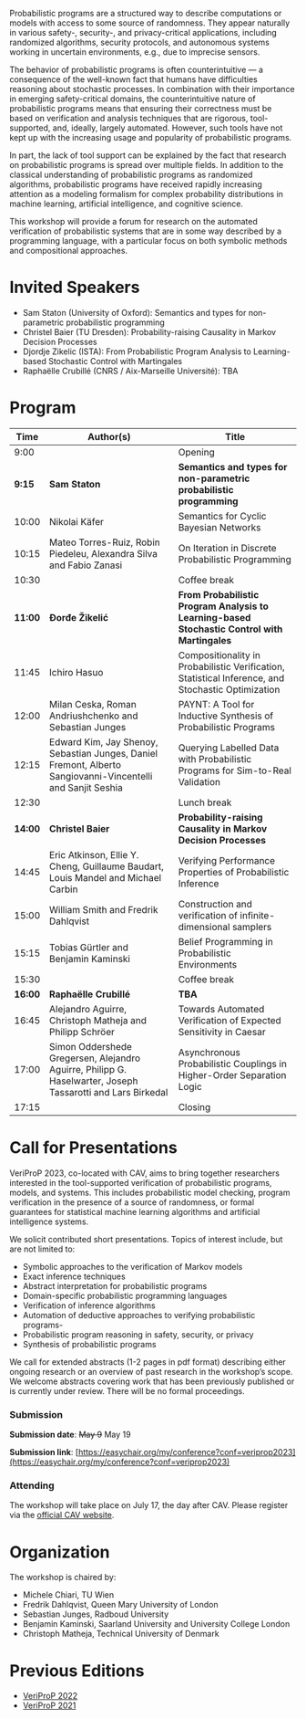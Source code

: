 Probabilistic programs are a structured way to describe computations or models with access to some source of randomness. They appear naturally in various safety-, security-, and privacy-critical applications, including randomized algorithms, security protocols, and autonomous systems working in uncertain environments, e.g., due to imprecise sensors. 

The behavior of probabilistic programs is often counterintuitive — a consequence of the well-known fact that humans have difficulties reasoning about stochastic processes. In combination with their importance in emerging safety-critical domains, the counterintuitive nature of probabilistic programs means that ensuring their correctness must be based on verification and analysis techniques that are rigorous, tool-supported, and, ideally, largely automated. However, such tools have not kept up with the increasing usage and popularity of probabilistic programs.

In part, the lack of tool support can be explained by the fact that research on probabilistic programs is spread over multiple fields. In addition to the classical understanding of probabilistic programs as randomized algorithms, probabilistic programs have received rapidly increasing attention as a modeling formalism for complex probability distributions in machine learning, artificial intelligence, and cognitive science.

This workshop will provide a forum for research on the automated verification of probabilistic systems that are in some way described by a programming language, with a particular focus on both symbolic methods and compositional approaches.

# Invited Speakers

- Sam Staton (University of Oxford): Semantics and types for non-parametric probabilistic programming
- Christel Baier (TU Dresden): Probability-raising Causality in Markov Decision Processes
- Djordje Zikelic (ISTA): From Probabilistic Program Analysis to Learning-based Stochastic Control with Martingales
- Raphaëlle Crubillé (CNRS / Aix-Marseille Université): TBA


# Program
| Time  | Author(s)                                                                                                   | Title                                                                                              |
|-------|-------------------------------------------------------------------------------------------------------------|----------------------------------------------------------------------------------------------------|
| 9:00  |                                                                                                             | Opening                                                                                            |
| **9:15**  | **Sam Staton**                                                                                                  | **Semantics and types for non-parametric probabilistic programming**                                   |
| 10:00 | Nikolai Käfer                                                                                               | Semantics for Cyclic Bayesian Networks                                                             |
| 10:15 | Mateo Torres-Ruiz, Robin Piedeleu, Alexandra Silva and Fabio Zanasi                                         | On Iteration in Discrete Probabilistic Programming                                                 |
| 10:30 |                                                                                                             | Coffee break                                                                                       |
| **11:00** | **Đorđe Žikelić**                                                                                               | **From Probabilistic Program Analysis to Learning-based Stochastic Control with Martingales**          |
| 11:45 | Ichiro Hasuo                                                                                                | Compositionality in Probabilistic Verification, Statistical Inference, and Stochastic Optimization |
| 12:00 | Milan Ceska, Roman Andriushchenko and Sebastian Junges                                                      | PAYNT: A Tool for Inductive Synthesis of Probabilistic Programs                                    |
| 12:15 | Edward Kim, Jay Shenoy, Sebastian Junges, Daniel Fremont, Alberto Sangiovanni-Vincentelli and Sanjit Seshia | Querying Labelled Data with Probabilistic Programs for Sim-to-Real Validation                      |
| 12:30 |                                                                                                             | Lunch break                                                                                        |
| **14:00** | **Christel Baier**                                                                                              | **Probability-raising Causality in Markov Decision Processes**                                         |
| 14:45 | Eric Atkinson, Ellie Y. Cheng, Guillaume Baudart, Louis Mandel and Michael Carbin                           | Verifying Performance Properties of Probabilistic Inference                                        |
| 15:00 | William Smith and Fredrik Dahlqvist                                                                         | Construction and verification of infinite-dimensional samplers                                     |
| 15:15 | Tobias Gürtler and Benjamin Kaminski                                                                        | Belief Programming in Probabilistic Environments                                                   |
| 15:30 |                                                                                                             | Coffee break                                                                                       |
| **16:00** | **Raphaëlle Crubillé**                                                                                          | **TBA**                                                                                                |
| 16:45 | Alejandro Aguirre, Christoph Matheja and Philipp Schröer                                                    | Towards Automated Verification of Expected Sensitivity in Caesar                                   |
| 17:00 | Simon Oddershede Gregersen, Alejandro Aguirre, Philipp G. Haselwarter, Joseph Tassarotti and  Lars Birkedal | Asynchronous Probabilistic Couplings in Higher-Order Separation Logic                              |
| 17:15 |                                                                                                             | Closing                                                                                            |

# Call for Presentations

VeriProP 2023, co-located with CAV, aims to bring together researchers interested in the tool-supported verification of probabilistic programs, models, and systems. This includes probabilistic model checking, program verification in the presence of a source of randomness, or formal guarantees for statistical machine learning algorithms and artificial intelligence systems. 

We solicit contributed short presentations. Topics of interest include, but are not limited to:

- Symbolic approaches to the verification of Markov models
- Exact inference techniques
- Abstract interpretation for probabilistic programs
- Domain-specific probabilistic programming languages
- Verification of inference algorithms
- Automation of deductive approaches to verifying probabilistic programs-
- Probabilistic program reasoning in safety, security, or privacy
- Synthesis of probabilistic programs

We call for extended abstracts (1-2 pages in pdf format) describing either ongoing research or an overview of past research in the workshop’s scope. We welcome abstracts covering work that has been previously published or is currently under review. There will be no formal proceedings.


### Submission

**Submission date**: ~~May 9~~ May 19 

**Submission link**: [https://easychair.org/my/conference?conf=veriprop2023](https://easychair.org/my/conference?conf=veriprop2023)

### Attending

The workshop will take place on July 17, the day after CAV. Please register via the [official CAV website](http://www.i-cav.org/2023/).

# Organization

The workshop is chaired by:

- Michele Chiari, TU Wien
- Fredrik Dahlqvist, Queen Mary University of London
- Sebastian Junges, Radboud University
- Benjamin Kaminski, Saarland University and University College London
- Christoph Matheja, Technical University of Denmark

# Previous Editions
- [VeriProP 2022](https://veriprop.github.io/2022/)
- [VeriProP 2021](https://veriprop.github.io/2021/)

